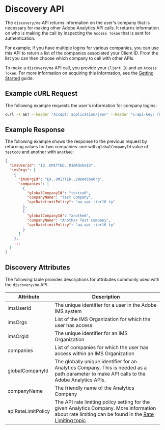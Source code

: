 # Discovery API

The `discovery/me` API returns information on the user's company that is necessary for making other Adobe Analytics API calls. It returns information on who is making the call by inspecting the `Access Token` that is sent for authentication. 

For example, if you have multiple logins for various companies, you can use this API to return a list of the companies associated your Client ID. From the list you can then choose which company to call with other APIs.

To make a `discovery/me` API call, you provide your `Client ID` and an `Access Token`. For more information on acquiring this information, see the [Getting Started](https://github.com/AdobeDocs/analytics-2.0-apis#getting-started) guide.

## Example cURL Request

The following example requests the user's information for company logins:

```bash
curl -X GET --header "Accept: application/json" --header "x-api-key: {CLIENT_ID}" --header "Authorization: Bearer {ACCESS_TOKEN}" "https://analytics.adobe.io/discovery/me"
```

## Example Response

The following example shows the response to the previous request by returning values for two companies: one with `globalCompanyId` value of `testco0` and another with `anothe0`:

```json
{
  "imsUserId": "1B..OMITTED..01@AdobeID",
  "imsOrgs": [
    {
      "imsOrgId": "EA..OMITTED..29@AdobeOrg",
      "companies": [
        {
          "globalCompanyId": "testco0",
          "companyName": "Test Company",
          "apiRateLimitPolicy": "aa_api_tier10_tp"
        },
        {
          "globalCompanyId": "anothe0",
          "companyName": "Another Test Company",
          "apiRateLimitPolicy": "aa_api_tier10_tp"
        }
      ]
    },
    ...
  ]
}
```

## Discovery Attributes

The following table provides descriptions for attributes commonly used with the `discovery/me` API:

| Attribute | Description |
|---|-----|
| imsUserId | The unique identifier for a user in the Adobe IMS system |
| imsOrgs | List of the IMS Organization for which the user has access |
| imsOrgId | The unique identifier for an IMS Organization |
| companies | List of companies for which the user has access within an IMS Organization |
| globalCompanyId | The globally unique identifier for an Analytics Company. This is needed as a path parameter to make API calls to the Adobe Analytics APIs. |
| companyName | The friendly name of the Analytics Company |
| apiRateLimitPolicy | The API rate limiting policy setting for the given Analytics Company. More information about rate limiting can be found in the [Rate Limiting topic](https://github.com/AdobeDocs/analytics-2.0-apis#rate-limiting). |
